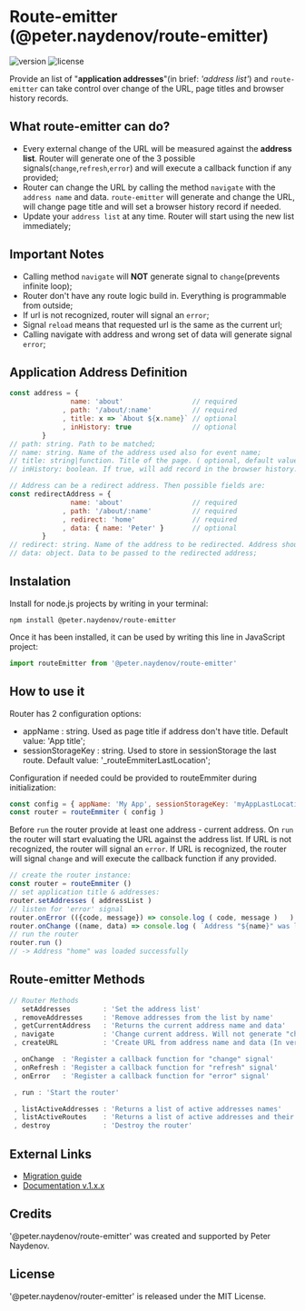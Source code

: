  # Route-emitter (@peter.naydenov/route-emitter)

![version](https://img.shields.io/github/package-json/v/peterNaydenov/route-emitter)
![license](https://img.shields.io/github/license/peterNaydenov/route-emitter)



Provide an list of "**application addresses**"(in brief: *'address list'*) and `route-emitter` can take control over change of the URL, page titles and browser history records.


## What route-emitter can do?
- Every external change of the URL will be measured against the **address list**. Router will generate one of the 3 possible signals(`change`,`refresh`,`error`) and will execute a callback function if any provided;
- Router can change the URL by calling the method `navigate` with the `address name` and data. `route-emitter` will generate and change the URL, will change page title and will set a browser history record if needed.
- Update your `address list` at any time. Router will start using the new list immediately;



## Important Notes
- Calling method `navigate` will **NOT** generate signal to `change`(prevents infinite loop);
- Router don't have any route logic build in. Everything is programmable from outside;
- If url is not recognized, router will signal an `error`;
- Signal `reload` means that requested url is the same as the current url;
- Calling navigate with address and wrong set of data will generate signal `error`;



## Application Address Definition

```js
const address = {
               name: 'about'                 // required
             , path: '/about/:name'          // required
             , title: x => `About ${x.name}` // optional
             , inHistory: true               // optional
        }
// path: string. Path to be matched;
// name: string. Name of the address used also for event name;
// title: string|function. Title of the page. ( optional, default value: App title);
// inHistory: boolean. If true, will add record in the browser history. (optional, default value: false);

// Address can be a redirect address. Then possible fields are:
const redirectAddress = {
               name: 'about'                 // required
             , path: '/about/:name'          // required
             , redirect: 'home'              // required
             , data: { name: 'Peter' }       // optional
        }
// redirect: string. Name of the address to be redirected. Address should be in the address list;
// data: object. Data to be passed to the redirected address;
```



## Instalation
Install for node.js projects by writing in your terminal:

```
npm install @peter.naydenov/route-emitter
```

Once it has been installed, it can be used by writing this line in JavaScript project:

```js
import routeEmitter from '@peter.naydenov/route-emitter'
```


## How to use it

Router has 2 configuration options:
- appName : string. Used as page title if address don't have title. Default value: 'App title';
- sessionStorageKey : string. Used to store in sessionStorage the last route. Default value: '_routeEmmiterLastLocation';

Configuration if needed could be provided to routeEmmiter during initialization:     
```js
const config = { appName: 'My App', sessionStorageKey: 'myAppLastLocation' }
const router = routeEmmiter ( config )
```

Before `run` the router provide at least one address - current address. On `run` the router will start evaluating the URL against the address list. If URL is not recognized, the router will signal an `error`. If URL is recognized, the router will signal `change` and will execute the callback function if any provided.

```js
// create the router instance:
const router = routeEmmiter ()
// set application title & addresses:
router.setAddresses ( addressList )
// listen for 'error' signal 
router.onError (({code, message}) => console.log ( code, message )   )
router.onChange ((name, data) => console.log ( `Address "${name}" was loaded successfully`)   )
// run the router
router.run ()
// -> Address "home" was loaded successfully
```



## Route-emitter Methods
```js
// Router Methods
   setAddresses        : 'Set the address list'
 , removeAddresses     : 'Remove addresses from the list by name'
 , getCurrentAddress   : 'Returns the current address name and data'
 , navigate            : 'Change current address. Will not generate "change" signal'
 , createURL           : 'Create URL from address name and data (In version 2.1.0 and above)'

 , onChange  : 'Register a callback function for "change" signal'
 , onRefresh : 'Register a callback function for "refresh" signal'
 , onError   : 'Register a callback function for "error" signal'

 , run : 'Start the router'

 , listActiveAddresses : 'Returns a list of active addresses names'
 , listActiveRoutes    : 'Returns a list of active addresses and their paths. (Mostly used for debugging)'
 , destroy             : 'Destroy the router'
```



## External Links
- [Migration guide](https://github.com/PeterNaydenov/route-emitter/blob/master/Migration.guide.md)
- [Documentation v.1.x.x](https://github.com/PeterNaydenov/route-emitter/blob/master/README_v.1.x.x.md)



## Credits
'@peter.naydenov/route-emitter' was created and supported by Peter Naydenov.



## License
'@peter.naydenov/router-emitter' is released under the MIT License.


